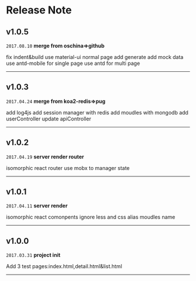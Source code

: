 Release Note
===
v1.0.5
---
`2017.08.10`
**merge from oschina=>github**

fix indent&build
use material-ui normal page
add generate
add mock data
use antd-mobile for single page
use antd for multi page
***

v1.0.3
---
`2017.04.24`
**merge from koa2-redis=>pug**

add log4js
add session manager with redis
add moudles with mongodb
add userController
update apiController
***

v1.0.2
---
`2017.04.19`
**server render router**

isomorphic react router
use mobx to manager state
***

v1.0.1
---
`2017.04.11`
**server render**

isomorphic react comonpents
ignore less and css
alias moudles name
***

v1.0.0
---
`2017.03.31`
**project init**

Add 3 test pages:index.html,detail.html&list.html
***
